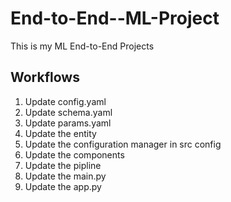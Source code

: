# End-to-End--ML-Project
This is my ML End-to-End Projects

## Workflows


1. Update config.yaml
2. Update schema.yaml
3. Update params.yaml
4. Update the entity
5. Update the configuration manager in src config
6. Update the components
7. Update the pipline
8. Update the main.py
9. Update the app.py